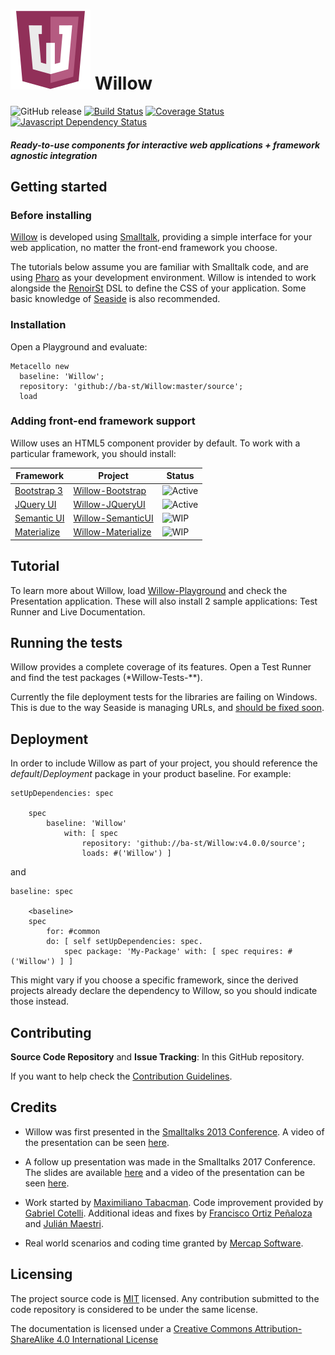 ![Logo](resources/logos/128x128.png) Willow
======
![GitHub release](https://img.shields.io/github/release/ba-st/Willow.svg)
[![Build Status](https://travis-ci.org/ba-st/Willow.svg?branch=master)](https://travis-ci.org/ba-st/Willow)
[![Coverage Status](https://coveralls.io/repos/github/ba-st/Willow/badge.svg?branch=master)](https://coveralls.io/github/ba-st/Willow?branch=master)
[![Javascript Dependency Status](https://david-dm.org/ba-st/Willow.svg)](https://david-dm.org/ba-st/Willow)

##### Ready-to-use components for interactive web applications + framework agnostic integration

## Getting started
### Before installing
[Willow](https://github.com/ba-st/Willow) is developed using [Smalltalk](http://stephane.ducasse.free.fr/FreeBooks.html), providing a simple interface for your web application, no matter the front-end framework you choose.

The tutorials below assume you are familiar with Smalltalk code, and are using [Pharo](http://pharo.org/) as your development environment. Willow is intended to work alongside the [RenoirSt](https://github.com/ba-st/RenoirSt) DSL to define the CSS of your application. Some basic knowledge of [Seaside](https://github.com/SeasideSt/Seaside) is also recommended.
### Installation
Open a Playground and evaluate:

```smalltalk
Metacello new
  baseline: 'Willow';
  repository: 'github://ba-st/Willow:master/source';
  load
```

### Adding front-end framework support
Willow uses an HTML5 component provider by default. To work with a particular framework, you should install:

Framework | Project | Status
--- | --- | --- 
[Bootstrap 3](https://getbootstrap.com/docs/3.3/) | [Willow-Bootstrap](https://github.com/ba-st/Willow-Bootstrap) | ![Active](http://www.repostatus.org/badges/latest/active.svg)|
[JQuery UI](https://jqueryui.com/) | [Willow-JQueryUI](https://github.com/ba-st/Willow-JQueryUI) | ![Active](http://www.repostatus.org/badges/latest/active.svg)
[Semantic UI](https://semantic-ui.com/) | [Willow-SemanticUI](https://github.com/ba-st/Willow-SemanticUI) | ![WIP](http://www.repostatus.org/badges/latest/wip.svg)
[Materialize](http://materializecss.com/) | [Willow-Materialize](https://github.com/fortizpenaloza/Willow-Materialize) | ![WIP](http://www.repostatus.org/badges/latest/wip.svg)

## Tutorial
To learn more about Willow, load [Willow-Playground](https://github.com/ba-st/Willow-Playground) and check the Presentation application. These will also install 2 sample applications: Test Runner and Live Documentation.

## Running the tests
Willow provides a complete coverage of its features. Open a Test Runner and find the test packages (*Willow-Tests-**).

Currently the file deployment tests for the libraries are failing on Windows. This is due to the way Seaside is managing URLs, and [should be fixed soon](https://github.com/SeasideSt/Seaside/pull/944).

## Deployment
In order to include Willow as part of your project, you should reference the *default*/*Deployment* package in your product baseline.
For example:
```
setUpDependencies: spec

	spec
		baseline: 'Willow'
			with: [ spec
				repository: 'github://ba-st/Willow:v4.0.0/source';
				loads: #('Willow') ]
```
and
```
baseline: spec

	<baseline>
	spec
		for: #common
		do: [ self setUpDependencies: spec.
			spec package: 'My-Package' with: [ spec requires: #('Willow') ] ]
```
This might vary if you choose a specific framework, since the derived projects already declare the dependency to Willow, so you should indicate those instead.

## Contributing

**Source Code Repository** and **Issue Tracking**: In this GitHub repository.

If you want to help check the [Contribution Guidelines](CONTRIBUTING.md).

## Credits
- Willow was first presented in the [Smalltalks 2013 Conference](http://fast.org.ar).
A video of the presentation can be seen [here](https://youtu.be/JezITRHCBuc?list=PLCGAAdUizzH027lLWKXh_44cGuEsay7-R).

- A follow up presentation was made in the Smalltalks 2017 Conference. The slides are available [here](https://www.slideshare.net/gcotelli/willow-101-82159948) and a video of the presentation can be seen [here](https://youtu.be/-QmvIBLDASM).

- Work started by [Maximiliano Tabacman](https://github.com/mtabacman). Code improvement provided by [Gabriel Cotelli](https://github.com/gcotelli). Additional ideas and fixes by [Francisco Ortiz Peñaloza](https://github.com/fortizpenaloza) and [Julián Maestri](https://github.com/serpi90).

- Real world scenarios and coding time granted by [Mercap Software](https://www.mercapsoftware.com/en/).

## Licensing
The project source code is [MIT](LICENSE) licensed. Any contribution submitted to the code repository is considered to be under the same license.

The documentation is licensed under a [Creative Commons Attribution-ShareAlike 4.0 International License](http://creativecommons.org/licenses/by-sa/4.0/)
